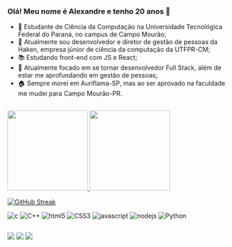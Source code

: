 ### Olá! Meu nome é Alexandre e tenho 20 anos 🤙

- 🌱 Estudante de Ciência da Computação na Universidade Tecnológica Federal do Paraná, no campus de Campo Mourão;
- 🔭 Atualmente sou desenvolvedor e diretor de gestão de pessoas da Haken, empresa júnior de ciência da computação da UTFPR-CM;
- 📚 Estudando front-end com JS e React;
- 🚀 Atualmente focado em se tornar desenvolvedor Full Stack, além de estar me aprofundando em gestão de pessoas;
- 🏠 Sempre morei em Auriflama-SP, mas ao ser aprovado na faculdade me mudei para Campo Mourão-PR.

 ##

 <div>
  <a href="https://github.com/alescrocaro">
  <img height="180em" src="https://github-readme-stats.vercel.app/api?username=alescrocaro&show_icons=true&theme=midnight-purple&include_all_commits=true&count_private=true"/>
  <img height="180em" src="https://github-readme-stats.vercel.app/api/top-langs/?username=alescrocaro&layout=compact&langs_count=7&theme=midnight-purple"/>
 </div>
  
[![GitHub Streak](http://github-readme-streak-stats.herokuapp.com?user=alescrocaro&theme=midnight-purple)](https://git.io/streak-stats)
  
![c](https://img.shields.io/badge/C-00599C?style=for-the-badge&logo=c&logoColor=white)
![C++](https://img.shields.io/badge/-C++-%2320232a.svg?style=for-the-badge&logo=C%2B%2B&logoColor=00599C)
![html5](https://img.shields.io/badge/HTML5-E34F26?style=for-the-badge&logo=html5&logoColor=white) 
![CSS3](https://img.shields.io/badge/CSS3-1572B6?style=for-the-badge&logo=css3&logoColor=white) 
![javascript](https://img.shields.io/badge/JavaScript-323330?style=for-the-badge&logo=javascript&logoColor=F7DF1E) 
![nodejs](https://img.shields.io/badge/Node.js-43853D?style=for-the-badge&logo=node.js&logoColor=white)
![Python](https://img.shields.io/badge/-Python-%2320232a.svg?style=for-the-badge&logo=python)

  ##
  
  <div>
    <a href="https://www.linkedin.com/in/alexandre-scrocaro/"><img src="https://img.shields.io/badge/LinkedIn-0077B5?style=for-the-badge&logo=linkedin&logoColor=white"></a>
    <a href="https://www.instagram.com/leju0/?hl=pt-br"><img src="https://img.shields.io/badge/Instagram-E4405F?style=for-the-badge&logo=instagram&logoColor=white"></a>
    <a href="mailto:alexandre.2001@alunos.utfpr.edu.br "><img src="https://img.shields.io/badge/Gmail-D14836?style=for-the-badge&logo=gmail&logoColor=white"></a>  
  </div>
  
<!--
  Here are some ideas to get you started:
- 🔭 I’m currently working on ...
- 🌱 I’m currently learning ...
- 👯 I’m looking to collaborate on ...
- 🤔 I’m looking for help with ...
- 💬 Ask me about ...
- 📫 How to reach me: ...
- 😄 Pronouns: ...
- ⚡ Fun fact: ...
-->
  
